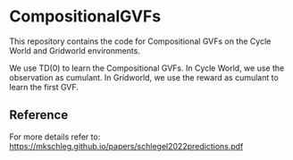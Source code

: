 # CompositionalGVFs
This repository contains the code for Compositional GVFs on the Cycle World and Gridworld environments. 

We use TD(0) to learn the Compositional GVFs. In Cycle World, we use the observation as cumulant.
In Gridworld, we use the reward as cumulant to learn the first GVF. 





## Reference
For more details refer to:
https://mkschleg.github.io/papers/schlegel2022predictions.pdf
